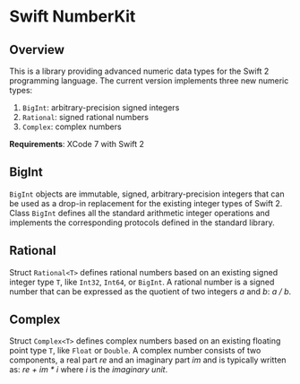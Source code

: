 # Swift NumberKit

## Overview

This is a library providing advanced numeric data types for the Swift 2 programming language.
The current version implements three new numeric types:

  1. `BigInt`: arbitrary-precision signed integers
  2. `Rational`: signed rational numbers
  3. `Complex`: complex numbers

**Requirements**: XCode 7 with Swift 2


## BigInt

`BigInt` objects are immutable, signed, arbitrary-precision integers that can be used as a
drop-in replacement for the existing integer types of Swift 2. Class `BigInt` defines all
the standard arithmetic integer operations and implements the corresponding protocols defined
in the standard library.


## Rational

Struct `Rational<T>` defines rational numbers based on an existing signed integer type
`T`, like `Int32`, `Int64`, or `BigInt`. A rational number is a signed number that can
be expressed as the quotient of two integers _a_ and _b_: _a / b_.


## Complex

Struct `Complex<T>` defines complex numbers based on an existing floating point type `T`,
like `Float` or `Double`. A complex number consists of two components, a real part _re_
and an imaginary part _im_ and is typically written as: _re + im * i_ where _i_ is
the _imaginary unit_.
